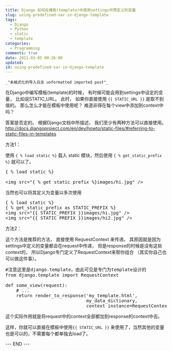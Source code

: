 ```yaml
---
title: Django 如何在模板(template)中使用settings中预定义的变量
slug: using-predefined-var-in-django-template
tags:
  - Django
  - Python
  - static
  - template
categories:
  - Programming
comments: true
date: 2011-03-05 00:26:00
updated:
id: using-predefined-var-in-django-template
---
```


    _"未格式化的导入日志 unformatted imported post"_

在Django中编写模板(template)的时候， 有时候可能会用到settings中设定的变量， 比如说STATIC_URL。 此时， 如果你直接使用 `{{ STATIC_URL }}` 是取不到值的。 那么怎么才能在模板中使用呢？ 难道非得在每个view中添加到context中吗？

<!--more-->

答案是否定的。 根据Django文档中所描述， 我们至少有两种方法可以直接使用。 http://docs.djangoproject.com/en/dev/howto/static-files/#referring-to-static-files-in-templates

方法1：

使用 `{ % load static %}` 载入 static 模块，然后使用 `{ % get_static_prefix %}` 就可以了。
<pre>{ % load static %}

&lt;img src="{ % get_static_prefix %}images/hi.jpg" /&gt;</pre>
当然也可以将其定义为变量以多次使用
<pre>{ % load static %}
{ % get_static_prefix as STATIC_PREFIX %}
&lt;img src="{{ STATIC_PREFIX }}images/hi.jpg" /&gt;
&lt;img src="{{ STATIC_PREFIX }}images/hi2.jpg" /&gt;</pre>
方法2：

这个方法是推荐的方法， 直接使用 RequestContext 来传递。 其原因就是因为settings中定义的变量都会在request中传递， 但是response的时候是没有这些context的， 所以Django专门定义了RequestContext来帮你组合 （其实你自己也可以做这件事）。
<pre>#注意这里是django.template，由此可见是专门为template设计的
from django.template import RequestContext

def some_view(request):
    # ...    
    return render_to_response('my_template.html',
                              my_data_dictionary,
                              context_instance=RequestContext(request))</pre>
这个实际作用就是将request中的context全部都加到response的context中去。

这样，你就可以直接在模板中使用`{{ STATIC_URL }}` 来使用了，当然其他的变量也是可以的，不需要每个都单独去load了。



--- END ---
